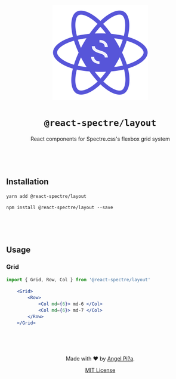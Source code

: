<div align=center>
<img src="assets/react-spectre-logo.png" width="256" height="256">

# `@react-spectre/layout`
React components for Spectre.css's flexbox grid system

<br><br><br>
</div>

## Installation

```shell
yarn add @react-spectre/layout
```

```shell
npm install @react-spectre/layout --save
```

<br><br><br>

## Usage

### Grid

```js
import { Grid, Row, Col } from '@react-spectre/layout'
```

```jsx
    <Grid>
        <Row>
            <Col md={6}> md-6 </Col>
            <Col md={6}> md-7 </Col>
        </Row>
    </Grid>
```

<div align=center>
<br><br><br>

Made with :heart: by [Angel Pi?a](https://github.com/0aps).

[MIT License](LICENSE)

</div>
